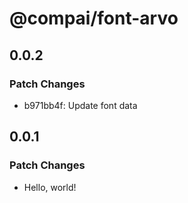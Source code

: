 # @compai/font-arvo

## 0.0.2

### Patch Changes

- b971bb4f: Update font data

## 0.0.1

### Patch Changes

- Hello, world!
